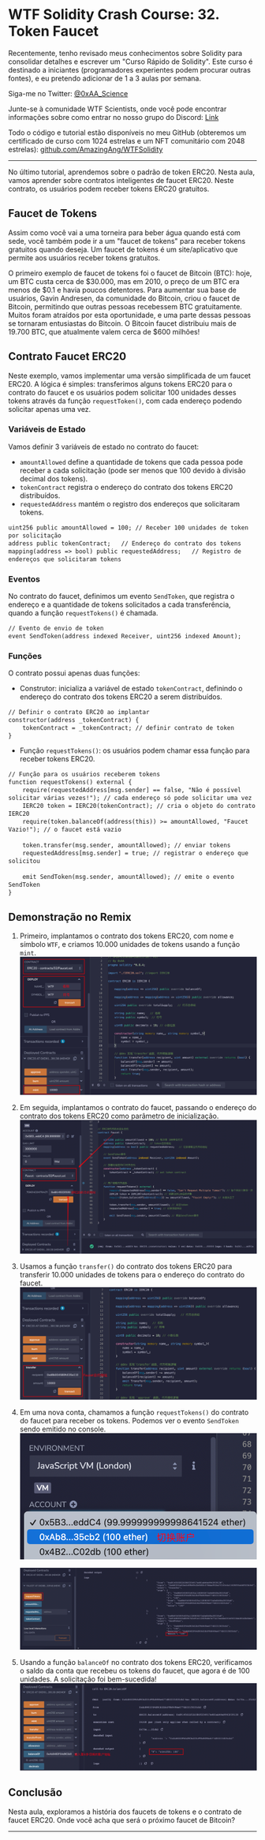 # WTF Solidity Crash Course: 32. Token Faucet

Recentemente, tenho revisado meus conhecimentos sobre Solidity para consolidar detalhes e escrever um "Curso Rápido de Solidity". Este curso é destinado a iniciantes (programadores experientes podem procurar outras fontes), e eu pretendo adicionar de 1 a 3 aulas por semana.

Siga-me no Twitter: [@0xAA_Science](https://twitter.com/0xAA_Science)

Junte-se à comunidade WTF Scientists, onde você pode encontrar informações sobre como entrar no nosso grupo do Discord: [Link](https://discord.gg/5akcruXrsk)

Todo o código e tutorial estão disponíveis no meu GitHub (obteremos um certificado de curso com 1024 estrelas e um NFT comunitário com 2048 estrelas): [github.com/AmazingAng/WTFSolidity](https://github.com/AmazingAng/WTFSolidity)

---

No último tutorial, aprendemos sobre o padrão de token ERC20. Nesta aula, vamos aprender sobre contratos inteligentes de faucet ERC20. Neste contrato, os usuários podem receber tokens ERC20 gratuitos.

## Faucet de Tokens

Assim como você vai a uma torneira para beber água quando está com sede, você também pode ir a um "faucet de tokens" para receber tokens gratuitos quando deseja. Um faucet de tokens é um site/aplicativo que permite aos usuários receber tokens gratuitos.

O primeiro exemplo de faucet de tokens foi o faucet de Bitcoin (BTC): hoje, um BTC custa cerca de $30.000, mas em 2010, o preço de um BTC era menos de $0.1 e havia poucos detentores. Para aumentar sua base de usuários, Gavin Andresen, da comunidade do Bitcoin, criou o faucet de Bitcoin, permitindo que outras pessoas recebessem BTC gratuitamente. Muitos foram atraídos por esta oportunidade, e uma parte dessas pessoas se tornaram entusiastas do Bitcoin. O Bitcoin faucet distribuiu mais de 19.700 BTC, que atualmente valem cerca de $600 milhões!

## Contrato Faucet ERC20

Neste exemplo, vamos implementar uma versão simplificada de um faucet ERC20. A lógica é simples: transferimos alguns tokens ERC20 para o contrato do faucet e os usuários podem solicitar 100 unidades desses tokens através da função `requestToken()`, com cada endereço podendo solicitar apenas uma vez.

### Variáveis de Estado

Vamos definir 3 variáveis de estado no contrato do faucet:

- `amountAllowed` define a quantidade de tokens que cada pessoa pode receber a cada solicitação (pode ser menos que 100 devido à divisão decimal dos tokens).
- `tokenContract` registra o endereço do contrato dos tokens ERC20 distribuídos.
- `requestedAddress` mantém o registro dos endereços que solicitaram tokens.

```solidity
uint256 public amountAllowed = 100; // Receber 100 unidades de token por solicitação
address public tokenContract;   // Endereço do contrato dos tokens
mapping(address => bool) public requestedAddress;   // Registro de endereços que solicitaram tokens
```

### Eventos

No contrato do faucet, definimos um evento `SendToken`, que registra o endereço e a quantidade de tokens solicitados a cada transferência, quando a função `requestTokens()` é chamada.

```solidity
// Evento de envio de token
event SendToken(address indexed Receiver, uint256 indexed Amount); 
```

### Funções

O contrato possui apenas duas funções:

- Construtor: inicializa a variável de estado `tokenContract`, definindo o endereço do contrato dos tokens ERC20 a serem distribuídos.

```solidity
// Definir o contrato ERC20 ao implantar
constructor(address _tokenContract) {
    tokenContract = _tokenContract; // definir contrato de token
}
```

- Função `requestTokens()`: os usuários podem chamar essa função para receber tokens ERC20.

```solidity
// Função para os usuários receberem tokens
function requestTokens() external {
    require(requestedAddress[msg.sender] == false, "Não é possível solicitar várias vezes!"); // cada endereço só pode solicitar uma vez
    IERC20 token = IERC20(tokenContract); // cria o objeto do contrato IERC20
    require(token.balanceOf(address(this)) >= amountAllowed, "Faucet Vazio!"); // o faucet está vazio

    token.transfer(msg.sender, amountAllowed); // enviar tokens
    requestedAddress[msg.sender] = true; // registrar o endereço que solicitou
    
    emit SendToken(msg.sender, amountAllowed); // emite o evento SendToken
}
```

## Demonstração no Remix

1. Primeiro, implantamos o contrato dos tokens ERC20, com nome e símbolo `WTF`, e criamos 10.000 unidades de tokens usando a função `mint`.
    ![Implantar contrato ERC20](./img/32-1.png)

2. Em seguida, implantamos o contrato do faucet, passando o endereço do contrato dos tokens ERC20 como parâmetro de inicialização.
    ![Implantar contrato do Faucet](./img/32-2.png)

3. Usamos a função `transfer()` do contrato dos tokens ERC20 para transferir 10.000 unidades de tokens para o endereço do contrato do faucet.
    ![Transferir tokens para o Faucet](./img/32-3.png)

4. Em uma nova conta, chamamos a função `requestTokens()` do contrato do faucet para receber os tokens. Podemos ver o evento `SendToken` sendo emitido no console.
    ![Mudar de conta](./img/32-4.png)
    
    ![requestToken](./img/32-5.png)
    
5. Usando a função `balanceOf` no contrato dos tokens ERC20, verificamos o saldo da conta que recebeu os tokens do faucet, que agora é de 100 unidades. A solicitação foi bem-sucedida!
    ![Solicitação bem-sucedida](./img/32-6.png)

## Conclusão

Nesta aula, exploramos a história dos faucets de tokens e o contrato de faucet ERC20. Onde você acha que será o próximo faucet de Bitcoin?

---

<!-- This file was translated using AI by repo_ai_translate. For more information, visit https://github.com/marcelojsilva/repo_ai_translate -->